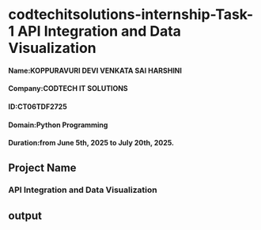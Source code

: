 # codtechitsolutions-internship-Task-1 API Integration and Data Visualization
#### Name:KOPPURAVURI DEVI VENKATA SAI HARSHINI
#### Company:CODTECH IT SOLUTIONS
#### ID:CT06TDF2725
#### Domain:Python Programming
#### Duration:from June 5th, 2025 to July 20th, 2025.
## Project Name
### API Integration and Data Visualization
## output
###
